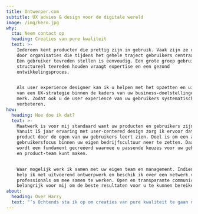 ```yaml
---
title: Ontwerper.com
subtitle: UX advies & design voor de digitale wereld
image: /img/hero.jpg
why:
  cta: Neem contact op
  heading: Creaties van pure kwaliteit
  text: >-
    Iedereen kent producten die prettig zijn in gebruik. Vaak zijn ze ontworpen
    door organisaties die tijdens het gehele traject gebruikers centraal zetten.
    Eén gebruiker tevreden stellen is eenvoudig. Een grote groep gebruikers
    structureel tevreden houden vraagt expertise en een gezond
    ontwikkelingsproces.


    Als user experience designer kan ik u helpen met het opzetten en uitvoeren
    van een UX-strategie binnen de kaders van uw business-doelstellingen en
    merk. Zodat ook u de user experience van uw gebruikers systematisch kunt
    verbeteren.
how:
  heading: Hoe doe ik dat?
  text: >-
    Maatwerk is voor mij standaard want uw producten en gebruikers zijn uniek.
    Vanuit 15 jaar ervaring met user-centered design zorg ik ervoor dat u uw
    product door de ogen van uw gebruikers leert zien. Doel is om een actieve
    gebruikersfocus binnen uw eigen bedrijfscultuur neer te zetten. Daarmee
    wordt een fundament gecreëerd waarmee u passende keuzes voor uw gebruikers
    en product-team kunt maken.


    Waar mogelijk werk ik samen met uw eigen team en management. Indien gewenst
    help ik met uitvoerend ontwerpwerk en beschik ik over een netwerk van
    professionals om mee samen te werken. Open en transparante communicatie zijn
    belangrijk voor mij om de beste resultaten voor u te kunnen bereiken.
about:
  heading: Over Harry
  text: "’s Ochtends sta ik op om creaties van pure kwaliteit te gaan maken, zodat mensen een prachtig en onbezorgd moment kunnen beleven. Van gebruiksvriendelijke website tot interessante foto, van strak slide deck tot advies over de beste indeling van een design-team. Hoe meer mensen ik kan helpen met mijn ontwerpwerk, hoe beter.\n\nIk geloof erin dat je continu op zoek moet gaan naar nieuwe inzichten, door zo goed mogelijk te begrijpen waarom dingen zijn zoals ze zijn. De theorie en vaardigheden om iets te doen wil ik helemaal beheersen, zodat ik op den duur écht weet waar ik het over heb. Ik zoek continu naar overzicht, orde en verbanden om verder te geraken, om zo op doordachte wijze structuur aan te kunnen brengen. Door zelf altijd de daad bij het woord te voegen zorg ik dat afspraken nageleefd worden, en help ik anderen om dit ook te doen. Door met talentvolle mensen samen te werken en te vertrouwen op hun advies en activiteiten, vergroot ik mijn kans op succes.\n\nIk ben als ingenieur in het Industrieel Ontwerpen afgestudeerd aan de TU Delft, met een specialisatie in mens-product interactie. In 2016 was ik de eerste Nederlandse ontwerper die het master certificaat van de gerenommeerde Nielsen Norman Group uit Silicon Valley behaald heeft. Sindsdien ben ik naast inhoudelijk design-werk ook begonnen met het promoten en uitleggen van UX als professionele discipline, en het adviseren over hoe UX’ers het beste tot hun recht kunnen komen in een organisatie. In het verleden heb ik als game designer aan diverse PS3/Xbox/PC games gewerkt, met de Dutch Game Award voor “Best PC/Console Game” als hoogtepunt. Daarna heb ik vooral aan het UX-, UI- en visual design van zowel B2B als B2C apps gewerkt. Soms zat mijn werk heel dicht op branding/marketing, soms\_in het hart van product development.\n\nIn mijn vrije tijd houd ik mij graag bezig met fotografie & conceptuele beeldbewerking, maak ik retro-sounds met synthesizers en hou ik van bergwandelingen en katten.\n"
---
```


